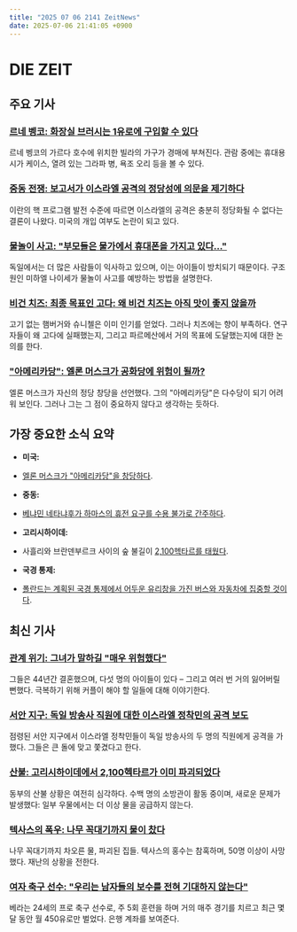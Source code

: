 ```yaml
---
title: "2025 07 06 2141 ZeitNews"
date: 2025-07-06 21:41:05 +0900
---
```


# DIE ZEIT
## 주요 기사
### [르네 벵코: 화장실 브러시는 1유로에 구입할 수 있다](https://www.zeit.de/gesellschaft/2025-07/benko-auktion-einrichtung-villa-gardasee)
 르네 벵코의 가르다 호수에 위치한 빌라의 가구가 경매에 부쳐진다. 관람 중에는 휴대용 시가 케이스, 열려 있는 그라파 병, 욕조 오리 등을 볼 수 있다. 
### [중동 전쟁: 보고서가 이스라엘 공격의 정당성에 의문을 제기하다](https://www.zeit.de/politik/2025-07/israel-iran-angriff-voelkerrecht-gutachten)
 이란의 핵 프로그램 발전 수준에 따르면 이스라엘의 공격은 충분히 정당화될 수 없다는 결론이 나왔다. 미국의 개입 여부도 논란이 되고 있다. 
### [물놀이 사고: "부모들은 물가에서 휴대폰을 가지고 있다…"](https://www.zeit.de/sport/2025-07/badeunfaelle-ertrinken-dlrg-berlin-gefahr-wasser)
 독일에서는 더 많은 사람들이 익사하고 있으며, 이는 아이들이 방치되기 때문이다. 구조원인 미하엘 나이세가 물놀이 사고를 예방하는 방법을 설명한다. 
### [비건 치즈: 최종 목표인 고다: 왜 비건 치즈는 아직 맛이 좋지 않을까](https://www.zeit.de/wissen/2025-06/veganer-kaese-alternative-lebensmittel-geschmack)
 고기 없는 햄버거와 슈니첼은 이미 인기를 얻었다. 그러나 치즈에는 향이 부족하다. 연구자들이 왜 고다에 실패했는지, 그리고 파르메산에서 거의 목표에 도달했는지에 대한 논의를 한다. 
### ["아메리카당": 엘론 머스크가 공화당에 위험이 될까?](https://www.zeit.de/politik/ausland/2025-07/america-party-elon-musk-partei-neu-gruendung)
 엘론 머스크가 자신의 정당 창당을 선언했다. 그의 "아메리카당"은 다수당이 되기 어려워 보인다. 그러나 그는 그 점이 중요하지 않다고 생각하는 듯하다.
## 가장 중요한 소식 요약
- **미국:**
* [엘론 머스크가 "아메리카당"을 창당하다](https://www.zeit.de/politik/ausland/2025-07/elon-musk-gruendet-neue-amerika-partei). 
- **중동:**
* [베냐민 네타냐후가 하마스의 휴전 요구를 수용 불가로 간주하다](https://www.zeit.de/politik/ausland/2025-07/verhandlungen-waffenruhe-benjamin-netanjahu-hamas). 
- **고리시하이데:**
* 사흘리와 브란덴부르크 사이의 숲 불길이 [2,100헥타르를 태웠다](https://www.zeit.de/wissen/umwelt/2025-07/waldbrand-sachsen-brandenburg-thueringen-feuer-gohrischheide). 
- **국경 통제:**
* [폴란드는 계획된 국경 통제에서 어두운 유리창을 가진 버스와 자동차에 집중할 것이다](https://www.zeit.de/politik/ausland/2025-07/grenzkontrollen-polen-deutschland-insassen). 
## 최신 기사
### [관계 위기: 그녀가 말하길 "매우 위험했다"](https://www.zeit.de/familie/2025-06/beziehungskrise-konflikte-schulden-familie-zusammenhalt)
  그들은 44년간 결혼했으며, 다섯 명의 아이들이 있다 – 그리고 여러 번 거의 잃어버릴 뻔했다. 극복하기 위해 커플이 해야 할 일들에 대해 이야기한다. 
### [서안 지구: 독일 방송사 직원에 대한 이스라엘 정착민의 공격 보도](https://www.zeit.de/politik/ausland/2025-07/westjordanland-deutsche-welle-angriff-israelische-siedler)
  점령된 서안 지구에서 이스라엘 정착민들이 독일 방송사의 두 명의 직원에게 공격을 가했다. 그들은 큰 돌에 맞고 쫓겼다고 한다. 
### [산불: 고리시하이데에서 2,100헥타르가 이미 파괴되었다](https://www.zeit.de/wissen/umwelt/2025-07/waldbrand-sachsen-brandenburg-thueringen-feuer-gohrischheide)
  동부의 산불 상황은 여전히 심각하다. 수백 명의 소방관이 활동 중이며, 새로운 문제가 발생했다: 일부 우물에서는 더 이상 물을 공급하지 않는다. 
### [텍사스의 폭우: 나무 꼭대기까지 물이 찼다](https://www.zeit.de/gesellschaft/zeitgeschehen/2025-07/ueberschwemmungen-texas-unwetter-naturkatastrophe-fs)
  나무 꼭대기까지 차오른 물, 파괴된 집들. 텍사스의 홍수는 참혹하며, 50명 이상이 사망했다. 재난의 상황을 전한다. 
### [여자 축구 선수: "우리는 남자들의 보수를 전혀 기대하지 않는다"](https://www.zeit.de/arbeit/2025-07/fussballerin-training-alltag-gehalt-kontoauszug)
  베라는 24세의 프로 축구 선수로, 주 5회 훈련을 하며 거의 매주 경기를 치르고 최근 몇 달 동안 월 450유로만 벌었다. 은행 계좌를 보여준다.